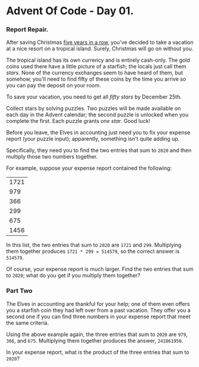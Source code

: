# Advent Of Code - Day 01.
### Report Repair.
After saving Christmas [five years in a row](https://adventofcode.com/events),
you've decided to take a vacation at a nice resort on a tropical island.
Surely, Christmas will go on without you.

The tropical island has its own currency and is entirely cash-only.
The gold coins used there have a little picture of a starfish; the locals just call them _stars_.
None of the currency exchanges seem to have heard of them, but somehow, you'll need to find fifty of these coins by the
time you arrive so you can pay the deposit on your room.

To save your vacation, you need to get all _fifty stars_ by December 25th.

Collect stars by solving puzzles. Two puzzles will be made available on each day in the Advent calendar;
the second puzzle is unlocked when you complete the first. Each puzzle grants _one star_. Good luck!

Before you leave, the Elves in accounting just need you to fix your expense report (your puzzle input);
apparently, something isn't quite adding up.

Specifically, they need you to find the two entries that sum to `2020` and then multiply those two numbers together.

For example, suppose your expense report contained the following:

|          |
|----------|
|   1721   |
|   979    |
|   366    |
|   299    |
|   675    |
|   1456   |

In this list, the two entries that sum to `2020` are `1721` and `299`.
Multiplying them together produces `1721 * 299 = 514579`, so the correct answer is `514579`.

Of course, your expense report is much larger. Find the two entries that sum to `2020`;
what do you get if you multiply them together?

### Part Two
The Elves in accounting are thankful for your help;
one of them even offers you a starfish coin they had left over from a past vacation.
They offer you a second one if you can find three numbers in your expense report that meet the same criteria.

Using the above example again, the three entries that sum to `2020` are `979`, `366`, and `675`.
Multiplying them together produces the answer, `241861950`.

In your expense report, what is the product of the three entries that sum to `2020`?